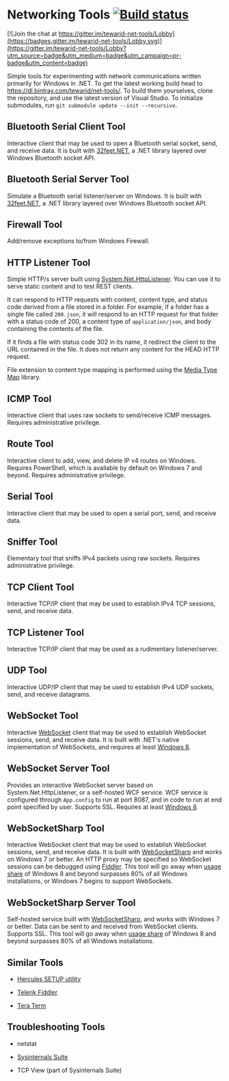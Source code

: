 # Networking Tools [![Build status](https://ci.appveyor.com/api/projects/status/d3bn7jnje8rtts7v?svg=true)](https://ci.appveyor.com/project/tewarid/nettools)

[![Join the chat at https://gitter.im/tewarid-net-tools/Lobby](https://badges.gitter.im/tewarid-net-tools/Lobby.svg)](https://gitter.im/tewarid-net-tools/Lobby?utm_source=badge&utm_medium=badge&utm_campaign=pr-badge&utm_content=badge)

Simple tools for experimenting with network communications written primarily for Windows in .NET. To get the latest working build head to https://dl.bintray.com/tewarid/net-tools/. To build them yourselves, clone the repository, and use the latest version of Visual Studio. To initialize submodules, run `git submodule update --init --recursive`.

## Bluetooth Serial Client Tool

Interactive client that may be used to open a Bluetooth serial socket, send, and receive data. It is built with [32feet.NET](https://www.nuget.org/packages/32feet.NET), a .NET library layered over Windows Bluetooth socket API.

## Bluetooth Serial Server Tool

Simulate a Bluetooth serial listener/server on Windows. It is built with [32feet.NET](https://www.nuget.org/packages/32feet.NET), a .NET library layered over Windows Bluetooth socket API.

## Firewall Tool

Add/remove exceptions to/from Windows Firewall.

## HTTP Listener Tool

Simple HTTP/s server built using [System.Net.HttpListener](https://msdn.microsoft.com/en-us/library/system.net.httplistener.aspx). You can use it to serve static content and to test REST clients.

It can respond to HTTP requests with content, content type, and status code derived from a file stored in a folder. For example, if a folder has a single file called `200.json`, it will respond to an HTTP request for that folder with a status code of 200, a content type of `application/json`, and body containing the contents of the file.

If it finds a file with status code 302 in its name, it redirect the client to the URL contained in the file. It does not return any content for the HEAD HTTP request.

File extension to content type mapping is performed using the [Media Type Map](https://www.nuget.org/packages/MediaTypeMap/) library.

## ICMP Tool

Interactive client that uses raw sockets to send/receive ICMP messages. Requires administrative privilege.

## Route Tool

Interactive client to add, view, and delete IP v4 routes on Windows. Requires PowerShell, which is available by default on Windows 7 and beyond. Requires administrative privilege.

## Serial Tool

Interactive client that may be used to open a serial port, send, and receive data.

## Sniffer Tool

Elementary tool that sniffs IPv4 packets using raw sockets. Requires administrative privilege.

## TCP Client Tool

Interactive TCP/IP client that may be used to establish IPv4 TCP sessions, send, and receive data.

## TCP Listener Tool

Interactive TCP/IP client that may be used as a rudimentary listener/server.

## UDP Tool

Interactive UDP/IP client that may be used to establish IPv4 UDP sockets, send, and receive datagrams.

## WebSocket Tool

Interactive [WebSocket](https://msdn.microsoft.com/en-us/library/system.net.websockets.websocket.aspx) client that may be used to establish WebSocket sessions, send, and receive data. It is built with .NET's native implementation of WebSockets, and requires at least [Windows 8](https://msdn.microsoft.com/en-us/library/windows/desktop/hh437448.aspx).

## WebSocket Server Tool

Provides an interactive WebSocket server based on System.Net.HttpListener, or a self-hosted WCF service. WCF service is configured through `App.config` to run at port 8087, and in code to run at end point specified by user. Supports SSL. Requires at least [Windows 8](https://msdn.microsoft.com/en-us/library/windows/desktop/hh437448.aspx).

## WebSocketSharp Tool

Interactive WebSocket client that may be used to establish WebSocket sessions, send, and receive data. It is built with [WebSocketSharp](https://github.com/sta/websocket-sharp) and works on Windows 7 or better. An HTTP proxy may be specified so WebSocket sessions can be debugged using [Fiddler](http://www.telerik.com/fiddler). This tool will go away when [usage share](http://gs.statcounter.com/os-version-market-share/windows/desktop/worldwide) of Windows 8 and beyond surpasses 80% of all Windows installations, or Windows 7 begins to support WebSockets.

## WebSocketSharp Server Tool

Self-hosted service built with [WebSocketSharp](https://github.com/sta/websocket-sharp), and works with Windows 7 or better. Data can be sent to and received from WebSocket clients. Supports SSL. This tool will go away when [usage share](http://gs.statcounter.com/os-version-market-share/windows/desktop/worldwide) of Windows 8 and beyond surpasses 80% of all Windows installations.

## Similar Tools

* [Hercules SETUP utility](http://www.hw-group.com/products/hercules/index_en.html)

* [Telerik Fiddler](https://www.telerik.com/fiddler)

* [Tera Term](https://ttssh2.osdn.jp/)

## Troubleshooting Tools

* netstat

* [Sysinternals Suite](https://technet.microsoft.com/en-us/sysinternals/bb842062)

* TCP View (part of Sysinternals Suite)
